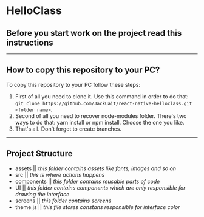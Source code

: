 # HelloClass

## Before you start work on the project read this instructions
---
## How to copy this repository to your PC?

To copy this repository to your PC follow these steps:
1. First of all you need to clone it. Use this command in order to do that: `git clone https://github.com/JackUait/react-native-helloclass.git <folder name>`.
2. Second of all you need to recover node-modules folder. There's two ways to do that: yarn install or npm install. Choose the one you like.
3. That's all. Don't forget to create branches.
---
## Project Structure

* assets || *this folder contains assets like fonts, images and so on*
* src || *this is where actions happens*
* components || *this folder contains reusable parts of code*
* UI || *this folder contains components which are only responsible for drawing the interface*
* screens || *this folder contains screens*
* theme.js || *this file stores constans responsible for interface color*

